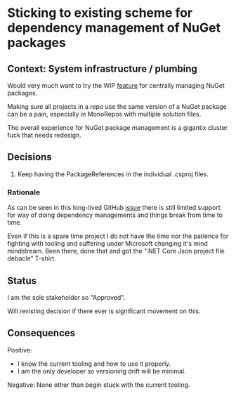 # Sticking to existing scheme for dependency management of NuGet packages

## Context: System infrastructure / plumbing

Would very much want to try the WIP [feature](https://github.com/NuGet/Home/wiki/Centrally-managing-NuGet-package-versions) for centrally managing NuGet packages.

Making sure all projects in a repo use the same version of a NuGet package can be a pain, especially in MonoRepos with multiple solution files.

The overall experience for NuGet package management is a gigantix cluster fuck that needs redesign.

## Decisions

1. Keep having the PackageReferences in the individual .csproj files.

### Rationale

As can be seen in this long-lived GitHub [issue](https://github.com/NuGet/Home/issues/6764) there is still limited support for way of doing dependency managements and things break from time to time.

Even if this is a spare time project I do not have the time nor the patience for fighting with tooling and suffering under Microsoft changing it's mind mindstream. Been there, done that and got the ".NET Core Json project file debacle" T-shirt.

## Status

I am the sole stakeholder so "Approved".

Will revisting decision if there ever is significant movement on this.

## Consequences

Positive:

- I know the current tooling and how to use it properly.
- I am the only developer so versioning drift will be minimal.

Negative: None other than begin stuck with the current tooling.
